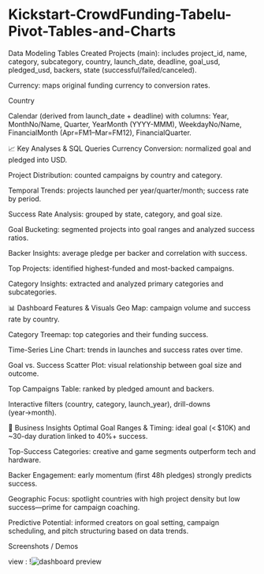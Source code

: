 # Kickstart-CrowdFunding-Tabelu-Pivot-Tables-and-Charts

 Data Modeling Tables Created
Projects (main): includes project_id, name, category, subcategory, country, launch_date, deadline, goal_usd, pledged_usd, backers, state (successful/failed/canceled).

Currency: maps original funding currency to conversion rates.

Country

Calendar (derived from launch_date + deadline) with columns: Year, MonthNo/Name, Quarter, YearMonth (YYYY-MMM), WeekdayNo/Name, FinancialMonth (Apr=FM1–Mar=FM12), FinancialQuarter.

📈 Key Analyses & SQL Queries
Currency Conversion: normalized goal and pledged into USD.

Project Distribution: counted campaigns by country and category.

Temporal Trends: projects launched per year/quarter/month; success rate by period.

Success Rate Analysis: grouped by state, category, and goal size.

Goal Bucketing: segmented projects into goal ranges and analyzed success ratios.

Backer Insights: average pledge per backer and correlation with success.

Top Projects: identified highest-funded and most-backed campaigns.

Category Insights: extracted and analyzed primary categories and subcategories.

📊 Dashboard Features & Visuals
Geo Map: campaign volume and success rate by country.

Category Treemap: top categories and their funding success.

Time-Series Line Chart: trends in launches and success rates over time.

Goal vs. Success Scatter Plot: visual relationship between goal size and outcome.

Top Campaigns Table: ranked by pledged amount and backers.

Interactive filters (country, category, launch_year), drill-downs (year→month).

📌 Business Insights
Optimal Goal Ranges & Timing: ideal goal (< $10K) and ~30-day duration linked to 40%+ success.

Top-Success Categories: creative and game segments outperform tech and hardware.

Backer Engagement: early momentum (first 48h pledges) strongly predicts success.

Geographic Focus: spotlight countries with high project density but low success—prime for campaign coaching.

Predictive Potential: informed creators on goal setting, campaign scheduling, and pitch structuring based on data trends.


Screenshots / Demos

view : !![dashboard preview](https://github.com/user-attachments/assets/ffa9f29c-3237-43f6-84e7-a94d76e7ee04)
